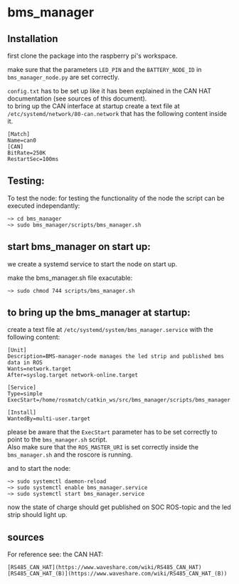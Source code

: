# bms_manager

## Installation
first clone the package into the raspberry pi's workspace. 

make sure that the parameters `LED_PIN` and the `BATTERY_NODE_ID` in `bms_manager_node.py` are set correctly.  

`config.txt` has to be set up like it has been explained in the CAN HAT documentation (see sources of this document).   
to bring up the CAN interface at startup create a text file at `/etc/systemd/network/80-can.network`
that has the following content inside it.


	[Match]
	Name=can0
	[CAN]
	BitRate=250K
	RestartSec=100ms


## Testing: 
To test the node:
for testing the functionality of the node the script can be executed independantly: 

	~> cd bms_manager
	~> sudo bms_manager/scripts/bms_manager.sh

## start bms_manager on start up: 
we create a systemd service to start the node on start up. 

make the bms_manager.sh file exacutable: 

	~> sudo chmod 744 scripts/bms_manager.sh

## to bring up the bms_manager at startup: 
create a text file at `/etc/systemd/system/bms_manager.service` with the following content: 


	[Unit]
	Description=BMS-manager-node manages the led strip and published bms data in ROS  
	Wants=network.target
	After=syslog.target network-online.target

	[Service]
	Type=simple
	ExecStart=/home/rosmatch/catkin_ws/src/bms_manager/scripts/bms_manager.sh

	[Install]
	WantedBy=multi-user.target


please be aware that the `ExecStart` parameter has to be set correctly to point to the `bms_manager.sh` script.  
Also make sure that the `ROS_MASTER_URI` is set correctly inside the `bms_manager.sh` and the roscore is running. 

and to start the node: 

	~> sudo systemctl daemon-reload 
	~> sudo systemctl enable bms_manager.service
	~> sudo systemctl start bms_manager.service

now the state of charge should get published on SOC ROS-topic and the led strip should light up.


## sources
For reference see: 
the CAN HAT:

	[RS485_CAN_HAT](https://www.waveshare.com/wiki/RS485_CAN_HAT)
	[RS485_CAN_HAT_(B)](https://www.waveshare.com/wiki/RS485_CAN_HAT_(B))

 

